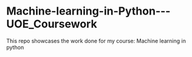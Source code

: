 # Machine-learning-in-Python---UOE_Coursework
This repo showcases the work done for my course: Machine learning in python
